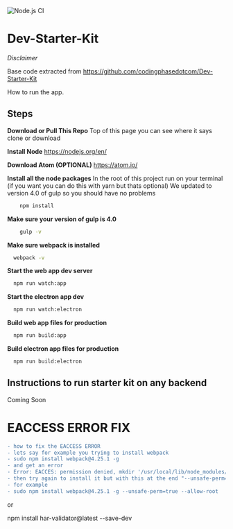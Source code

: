 ![Node.js CI](https://github.com/bertolero/polymer3-trainning-2/workflows/Node.js%20CI/badge.svg)

# Dev-Starter-Kit
 *Disclaimer* 

Base code extracted from https://github.com/codingphasedotcom/Dev-Starter-Kit

How to run the app.

## Steps

**Download or Pull This Repo**
	Top of this page you can see where it says clone or download

 **Install Node**
	https://nodejs.org/en/

**Download Atom (OPTIONAL)**
	https://atom.io/

 **Install all the node packages** 
In the root of this project run on your terminal (if you want you can do this with yarn but thats optional)
We updated to version 4.0 of gulp so you should have no problems
```bash
    npm install
```

**Make sure your version of gulp is 4.0**
```bash
    gulp -v    
```

**Make sure webpack is installed**
```bash
  webpack -v
```

**Start the web app dev server**
```bash
  npm run watch:app
```

**Start the electron app dev**
```bash
  npm run watch:electron
```

**Build web app files for production**
```bash
  npm run build:app
```

**Build electron app files for production**
```bash
  npm run build:electron
```


## Instructions to run starter kit on any backend
Coming Soon

# EACCESS ERROR FIX
```diff
- how to fix the EACCESS ERROR
- lets say for example you trying to install webpack
- sudo npm install webpack@4.25.1 -g
- and get an error
- Error: EACCES: permission denied, mkdir '/usr/local/lib/node_modules/webpack/node_modules/fsevents/build'
- then try again to install it but with this at the end "--unsafe-perm=true --allow-root"
- for example
- sudo npm install webpack@4.25.1 -g --unsafe-perm=true --allow-root
```
or 

npm install har-validator@latest --save-dev

